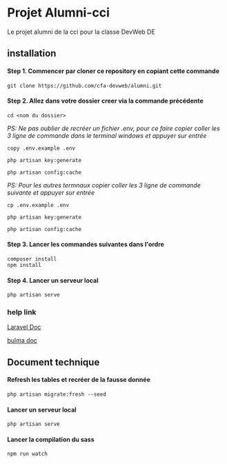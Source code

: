 # Projet Alumni-cci

<p>Le projet alumni de la cci pour la classe DevWeb DE</p>


## installation

#### Step 1. Commencer par cloner ce repository en copiant cette commande
`git clone https://github.com/cfa-devweb/alumni.git`

#### Step 2. Allez dans votre dossier creer via la commande précédente
`cd <nom du dossier>`

*PS: Ne pas oublier de recréer un fichier .env, pour ce faire copier coller les 3 ligne de commande dans le terminal windows et appuyer sur entrée*

```
copy .env.example .env

php artisan key:generate

php artisan config:cache
```

*PS: Pour les autres termnaux copier coller les 3 ligne de commande suivante et appuyer sur entrée*

```
cp .env.example .env

php artisan key:generate

php artisan config:cache
```
#### Step 3. Lancer les commandes suivantes dans l'ordre

`composer install`  
`npm install`

#### Step 4. Lancer un serveur local

`php artisan serve`

### help link

[Laravel Doc](https://laravel.com/) 

[bulma doc](https://bulma.io/)


## Document technique

#### Refresh les tables et recréer de la fausse donnée
`php artisan migrate:fresh --seed`

#### Lancer un serveur local

`php artisan serve`

#### Lancer la compilation du sass

`npm run watch`


